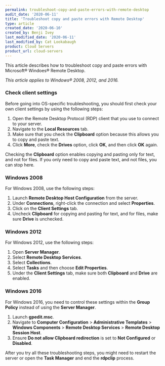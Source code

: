 ```yaml
---
permalink: troubleshoot-copy-and-paste-errors-with-remote-desktop
audit_date: '2020-06-11'
title: 'Troubleshoot copy and paste errors with Remote Desktop'
type: article
created_date: '2020-06-10'
created_by: Benji Ivey
last_modified_date: '2020-06-11'
last_modified_by: Cat Lookabaugh
product: Cloud Servers
product_url: cloud-servers
---
```


This article describes how to troubleshoot copy and paste errors with Microsoft&reg; Windoes&reg; Remote Desktop.

*This article applies to Windows&reg; 2008, 2012, and 2016.*

### Check client settings

Before going into OS-specific troubleshooting, you should first check your own client settings by using
the following steps:

1. Open the Remote Desktop Protocol (RDP) client that you use to connect to your server.
2. Navigate to the **Local Resources** tab.
3. Make sure that you check the **Clipboard** option because this allows you to copy and paste text.
4. Click **More**, check the **Drives** option, click **OK**, and then click **OK** again.

Checking the **Clipboard** option enables copying and pasting only for text, and not for files. If you only
need to copy and paste text, and not files, you can stop here.

### Windows 2008

For Windows 2008, use the following steps:

1. Launch **Remote Desktop Host Configuration** from the server.
2. Under **Connections**, right-click the connection and select **Properties**.
3. Click on the **Client Settings** tab.
4. Uncheck **Clipboard** for copying and pasting for text, and for files, make sure **Drive** is unchecked.

### Windows 2012

For Windows 2012, use the following steps:

1. Open **Server Manager**.
2. Select **Remote Desktop Services**.
3. Select **Collections**.
4. Select **Tasks** and then choose **Edit Properties**.
5. Under the **Client Settings** tab, make sure both **Clipboard** and **Drive** are enabled.

### Windows 2016

For Windows 2016, you need to control these settings within the **Group Policy** instead of using
the **Server Manager**.

1. Launch **gpedit.msc**.
2. Navigate to **Computer Configuration** > **Administrative Templates** > **Windows Components** > **Remote Desktop Services** > **Remote Desktop Session Host**.
3. Ensure **Do not allow Clipboard redirection** is set to **Not Configured** or **Disabled**.

After you try all these troubleshooting steps, you might need to restart the server or open the
**Task Manager** and end the **rdpclip** process.
